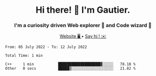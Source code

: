 <h1 align="center">Hi there! 👋 I'm Gautier.</h1>
<h3 align="center">I'm a curiosity driven Web explorer 🚀 and Code wizard 🧙</h3>

<p align="center">
  <a href="http://xisabla.pro">Website 🖥️ </a> •
  <a href="mailto:xisabla.dev@gmail.com">Say hi ! ✉️</a>
</p>

<!--START_SECTION:waka-->

```text
From: 05 July 2022 - To: 12 July 2022

Total Time: 1 min

C++     1 min           ███████████████████▓░░░░░   78.18 %
Other   0 secs          █████▒░░░░░░░░░░░░░░░░░░░   21.82 %
```

<!--END_SECTION:waka-->
